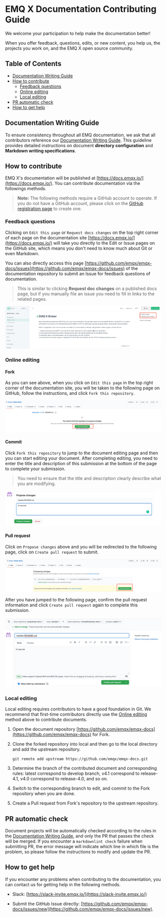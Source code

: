 # EMQ X Documentation Contributing Guide

We welcome your participation to help make the documentation better!

When you offer feedback, questions, edits, or new content, you help us, the projects you work on, and the EMQ X open source community.


## Table of Contents

- [Documentation Writing Guide](#documentation-writing-guide)
- [How to contribute](#how-to-contribute)
  - [Feedback questions](#feedback-questions)
  - [Online editing](#online-editing)
  - [Local editing](#local-editing)
- [PR automatic check](#pr-automatic-check)
- [How to get help](#how-to-get-help)


## Documentation Writing Guide

To ensure consistency throughout all EMQ documentation, we ask that all contributors reference our [Documentation Writing Guide](./DOCS-WRITING-GUIDE-EN.md). This guideline provides detailed instructions on document **directory configuration** and **Markdown writing specifications**.


## How to contribute

EMQ X's documentation will be published at [https://docs.emqx.io/](https://docs.emqx.io/). You can contribute documentation via the followings methods.

> **Note:** The following methods require a GitHub account to operate. If you do not have a GitHub account, please click on the [GitHub registration page](https://github.com/join) to create one.

### Feedback questions

Clicking on `Edit this page` or `Request docs changes` on the top right corner of each page on the documentation site [https://docs.emqx.io/](https://docs.emqx.io/) will take you directly to the Edit or Issue pages on the GitHub site, which means you don't need to know much about Git or even Markdown.

You can also directly access this page [https://github.com/emqx/emqx-docs/issues](https://github.com/emqx/emqx-docs/issues) of the documentation repository to submit an Issue for feedback questions of documentation.

> This is similar to clicking **Request doc changes** on a published docs page, but if you manually file an issue you need to fill in links to the related pages.

![edit-online-cn](./assets/edit-online-en.jpg)

### Online editing

#### Fork

As you can see above, when you click on `Edit this page` in the top right corner of the documentation site, you will be taken to the following page on GitHub, follow the instructions, and click `Fork this repository`.

![github-fork](./assets/github-fork.jpg)

#### Commit

Click `Fork this repository` to jump to the document editing page and then you can start editing your document. After completing editing, you need to enter the title and description of this submission at the bottom of the page to complete your submission.

> You need to ensure that the title and description clearly describe what you are modifying.

![github-commit](./assets/github-commit.jpg)

#### Pull request

Click on `Propose changes` above and you will be redirected to the following page, click on `Create pull request` to submit.

![github-pr](./assets/github-pr.jpg)

After you have jumped to the following page, confirm the pull request information and click `Create pull request` again to complete this submission.

![github-pr-confirm](./assets/github-pr-confirm.jpg)

### Local editing

Local editing requires contributors to have a good foundation in Git. We recommend that first-time contributors directly use the [Online editing](#online-editing) method above to contribute documents.

1. Open the document repository [https://github.com/emqx/emqx-docs](https://github.com/emqx/emqx-docs) for Fork.

2. Clone the forked repository into local and then go to the local directory and add the upstream repository.

   ```
   git remote add upstream https://github.com/emqx/emqx-docs.git
   ```

3. Determine the branch of the contributed document and corresponding rules: latest correspond to develop branch, v4.1 correspond to release-4.1, v4.0 correspond to release-4.0, and so on.

4. Switch to the corresponding branch to edit, and commit to the Fork repository when you are done.

5. Create a Pull request from Fork's repository to the upstream repository.


## PR automatic check

Document projects will be automatically checked according to the rules in the [Documentation Writing Guide](./DOCS-WRITING-GUIDE-EN.md), and only the PR that passes the check will be merged. If you encounter a `markdownlint check` failure when submitting PR, the error message will indicate which line in which file is the problem, so please follow the instructions to modify and update the PR.


## How to get help

If you encounter any problems when contributing to the documentation, you can contact us for getting help in the following methods.

- Slack: [https://slack-invite.emqx.io/](https://slack-invite.emqx.io/)

- Submit the GitHub Issue directly: [https://github.com/emqx/emqx-docs/issues/new](https://github.com/emqx/emqx-docs/issues/new).

